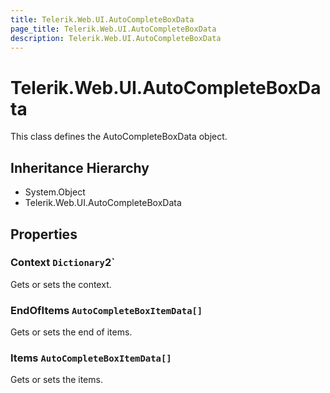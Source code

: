 ```yaml
---
title: Telerik.Web.UI.AutoCompleteBoxData
page_title: Telerik.Web.UI.AutoCompleteBoxData
description: Telerik.Web.UI.AutoCompleteBoxData
---
```


# Telerik.Web.UI.AutoCompleteBoxData

This class defines the AutoCompleteBoxData object.

## Inheritance Hierarchy

* System.Object
* Telerik.Web.UI.AutoCompleteBoxData

## Properties

###  Context `Dictionary`2`

Gets or sets the context.

###  EndOfItems `AutoCompleteBoxItemData[]`

Gets or sets the end of items.

###  Items `AutoCompleteBoxItemData[]`

Gets or sets the items.

